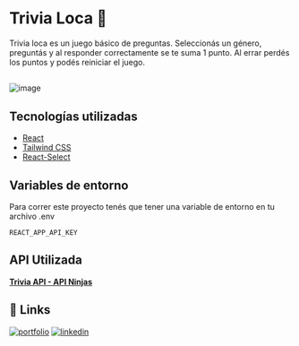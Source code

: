 # Trivia Loca 🧠

Trivia loca es un juego básico de preguntas. Seleccionás un género, preguntás y al responder correctamente se te suma 1 punto. Al errar perdés los puntos y podés reiniciar el juego.




## 

![image](https://github.com/LeandroCantero/trabajo-final/assets/42678932/47c5fa0b-3bd4-42c1-b286-febbdbc94cb9)



## Tecnologías utilizadas

- [React](https://es.react.dev/)
- [Tailwind CSS](https://tailwindcss.com/)
- [React-Select](https://react-select.com/home)
## Variables de entorno

Para correr este proyecto tenés que tener una variable de entorno en tu archivo .env

`REACT_APP_API_KEY`


## API Utilizada

**[Trivia API - API Ninjas](https://api-ninjas.com/api/trivia)**


## 🔗 Links
[![portfolio](https://img.shields.io/badge/my_portfolio-000?style=for-the-badge&logo=ko-fi&logoColor=white)](https://canteroleandro.netlify.app/)
[![linkedin](https://img.shields.io/badge/linkedin-0A66C2?style=for-the-badge&logo=linkedin&logoColor=white)](https://www.linkedin.com/in/leandro-cantero/)


